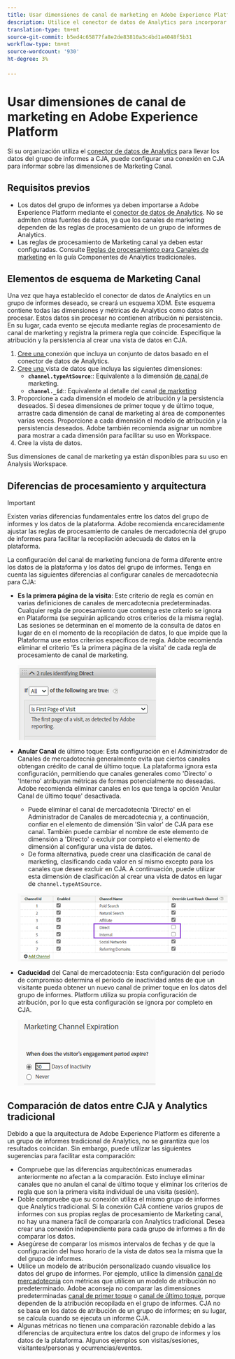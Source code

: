 ```yaml
---
title: Usar dimensiones de canal de marketing en Adobe Experience Platform
description: Utilice el conector de datos de Analytics para incorporar reglas de procesamiento de Marketing Canal a Adobe Experience Platform.
translation-type: tm+mt
source-git-commit: b5ed4c65877fa8e2de83810a3c4bd1a4048f5b31
workflow-type: tm+mt
source-wordcount: '930'
ht-degree: 3%

---
```



# Usar dimensiones de canal de marketing en Adobe Experience Platform

Si su organización utiliza el [conector de datos de Analytics](https://docs.adobe.com/content/help/es-ES/experience-platform/sources/connectors/adobe-applications/analytics.html) para llevar los datos del grupo de informes a CJA, puede configurar una conexión en CJA para informar sobre las dimensiones de Marketing Canal.

## Requisitos previos

* Los datos del grupo de informes ya deben importarse a Adobe Experience Platform mediante el [conector de datos de Analytics](https://docs.adobe.com/content/help/en/experience-platform/sources/connectors/adobe-applications/analytics.html). No se admiten otras fuentes de datos, ya que los canales de marketing dependen de las reglas de procesamiento de un grupo de informes de Analytics.
* Las reglas de procesamiento de Marketing canal ya deben estar configuradas. Consulte [Reglas de procesamiento para Canales de marketing](https://docs.adobe.com/content/help/es-ES/analytics/components/marketing-channels/c-rules.html) en la guía Componentes de Analytics tradicionales.

## Elementos de esquema de Marketing Canal

Una vez que haya establecido el conector de datos de Analytics en un grupo de informes deseado, se creará un esquema XDM. Este esquema contiene todas las dimensiones y métricas de Analytics como datos sin procesar. Estos datos sin procesar no contienen atribución ni persistencia. En su lugar, cada evento se ejecuta mediante reglas de procesamiento de canal de marketing y registra la primera regla que coincide. Especifique la atribución y la persistencia al crear una vista de datos en CJA.

1. [Cree una ](/help/connections/create-connection.md) conexión que incluya un conjunto de datos basado en el conector de datos de Analytics.
2. [Cree una ](/help/data-views/create-dataview.md) vista de datos que incluya las siguientes dimensiones:
   * **`channel.typeAtSource`**:: Equivalente a la dimensión  [de canal ](https://docs.adobe.com/content/help/en/analytics/components/dimensions/marketing-channel.html) de marketing.
   * **`channel._id`**:: Equivalente al detalle del canal  [de marketing](https://docs.adobe.com/content/help/en/analytics/components/dimensions/marketing-detail.html)
3. Proporcione a cada dimensión el modelo de atribución y la persistencia deseados. Si desea dimensiones de primer toque y de último toque, arrastre cada dimensión de canal de marketing al área de componentes varias veces. Proporcione a cada dimensión el modelo de atribución y la persistencia deseados. Adobe también recomienda asignar un nombre para mostrar a cada dimensión para facilitar su uso en Workspace.
4. Cree la vista de datos.

Sus dimensiones de canal de marketing ya están disponibles para su uso en Analysis Workspace.

## Diferencias de procesamiento y arquitectura

>[!IMPORTANT]
>
>Existen varias diferencias fundamentales entre los datos del grupo de informes y los datos de la plataforma. Adobe recomienda encarecidamente ajustar las reglas de procesamiento de canales de mercadotecnia del grupo de informes para facilitar la recopilación adecuada de datos en la plataforma.

La configuración del canal de marketing funciona de forma diferente entre los datos de la plataforma y los datos del grupo de informes. Tenga en cuenta las siguientes diferencias al configurar canales de mercadotecnia para CJA:

* **Es la primera página de la visita**: Este criterio de regla es común en varias definiciones de canales de mercadotecnia predeterminadas. Cualquier regla de procesamiento que contenga este criterio se ignora en Plataforma (se seguirán aplicando otros criterios de la misma regla). Las sesiones se determinan en el momento de la consulta de datos en lugar de en el momento de la recopilación de datos, lo que impide que la Plataforma use estos criterios específicos de regla. Adobe recomienda eliminar el criterio &#39;Es la primera página de la visita&#39; de cada regla de procesamiento de canal de marketing.

   ![Primera página de la visita](assets/first-page-of-visit.png)

* **Anular Canal** de último toque: Esta configuración en el Administrador de Canales de mercadotecnia generalmente evita que ciertos canales obtengan crédito de canal de último toque. La plataforma ignora esta configuración, permitiendo que canales generales como &#39;Directo&#39; o &#39;Interno&#39; atribuyan métricas de formas potencialmente no deseadas. Adobe recomienda eliminar canales en los que tenga la opción &#39;Anular Canal de último toque&#39; desactivada.
   * Puede eliminar el canal de mercadotecnia &#39;Directo&#39; en el Administrador de Canales de mercadotecnia y, a continuación, confiar en el elemento de dimensión &#39;Sin valor&#39; de CJA para ese canal. También puede cambiar el nombre de este elemento de dimensión a &#39;Directo&#39; o excluir por completo el elemento de dimensión al configurar una vista de datos.
   * De forma alternativa, puede crear una clasificación de canal de marketing, clasificando cada valor en sí mismo excepto para los canales que desee excluir en CJA. A continuación, puede utilizar esta dimensión de clasificación al crear una vista de datos en lugar de `channel.typeAtSource`.

   ![Omitir canal de último toque](assets/override-last-touch-channel.png)

* **Caducidad** del Canal de mercadotecnia: Esta configuración del período de compromiso determina el período de inactividad antes de que un visitante pueda obtener un nuevo canal de primer toque en los datos del grupo de informes. Platform utiliza su propia configuración de atribución, por lo que esta configuración se ignora por completo en CJA.

   ![Caducidad del canal de marketing](assets/marketing-channel-expiration.png)

## Comparación de datos entre CJA y Analytics tradicional

Debido a que la arquitectura de Adobe Experience Platform es diferente a un grupo de informes tradicional de Analytics, no se garantiza que los resultados coincidan. Sin embargo, puede utilizar las siguientes sugerencias para facilitar esta comparación:

* Compruebe que las diferencias arquitectónicas enumeradas anteriormente no afectan a la comparación. Esto incluye eliminar canales que no anulan el canal de último toque y eliminar los criterios de regla que son la primera visita individual de una visita (sesión).
* Doble compruebe que su conexión utiliza el mismo grupo de informes que Analytics tradicional. Si la conexión CJA contiene varios grupos de informes con sus propias reglas de procesamiento de Marketing canal, no hay una manera fácil de compararla con Analytics tradicional. Desea crear una conexión independiente para cada grupo de informes a fin de comparar los datos.
* Asegúrese de comparar los mismos intervalos de fechas y de que la configuración del huso horario de la vista de datos sea la misma que la del grupo de informes.
* Utilice un modelo de atribución personalizado cuando visualice los datos del grupo de informes. Por ejemplo, utilice la dimensión [canal de mercadotecnia](https://experienceleague.adobe.com/docs/analytics/components/dimensions/marketing-channel.html) con métricas que utilicen un modelo de atribución no predeterminado. Adobe aconseja no comparar las dimensiones predeterminadas [canal de primer toque](https://experienceleague.adobe.com/docs/analytics/components/dimensions/first-touch-channel.html) o [canal de último toque](https://experienceleague.adobe.com/docs/analytics/components/dimensions/last-touch-channel.html), porque dependen de la atribución recopilada en el grupo de informes. CJA no se basa en los datos de atribución de un grupo de informes; en su lugar, se calcula cuando se ejecuta un informe CJA.
* Algunas métricas no tienen una comparación razonable debido a las diferencias de arquitectura entre los datos del grupo de informes y los datos de la plataforma. Algunos ejemplos son visitas/sesiones, visitantes/personas y ocurrencias/eventos.

